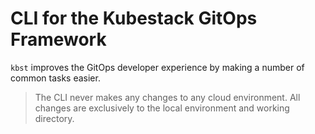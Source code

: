 # CLI for the Kubestack GitOps Framework

`kbst` improves the GitOps developer experience by making a number of common tasks easier.

> The CLI never makes any changes to any cloud environment. All changes are exclusively to the local environment and working directory.
